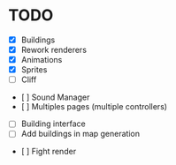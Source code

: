 TODO
====

- [x] Buildings
- [x] Rework renderers
- [x] Animations
- [x] Sprites
- [ ] Cliff
- [ ] Sound Manager
- [ ] Multiples pages (multiple controllers)
- [ ] Building interface
- [ ] Add buildings in map generation
- [ ] Fight render

